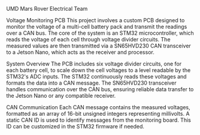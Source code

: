 UMD Mars Rover Electrical Team

Voltage Monitoring PCB
This project involves a custom PCB designed to monitor the voltage of a multi-cell battery pack and transmit the readings over a CAN bus. The core of the system is an STM32 microcontroller, which reads the voltage of each cell through voltage divider circuits. The measured values are then transmitted via a SN65HVD230 CAN transceiver to a Jetson Nano, which acts as the receiver and processor.

System Overview
The PCB includes six voltage divider circuits, one for each battery cell, to scale down the cell voltages to a level readable by the STM32's ADC inputs. The STM32 continuously reads these voltages and formats the data into a CAN message. The SN65HVD230 transceiver handles communication over the CAN bus, ensuring reliable data transfer to the Jetson Nano or any compatible receiver.

CAN Communication
Each CAN message contains the measured voltages, formatted as an array of 16-bit unsigned integers representing millivolts. A static CAN ID is used to identify messages from the monitoring board. This ID can be customized in the STM32 firmware if needed.
